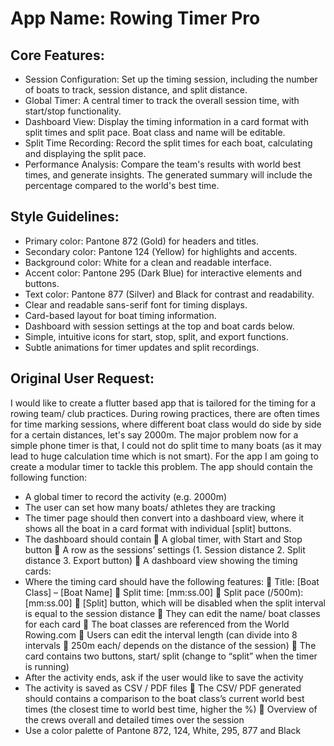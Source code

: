 # **App Name**: Rowing Timer Pro

## Core Features:

- Session Configuration: Set up the timing session, including the number of boats to track, session distance, and split distance.
- Global Timer: A central timer to track the overall session time, with start/stop functionality.
- Dashboard View: Display the timing information in a card format with split times and split pace. Boat class and name will be editable.
- Split Time Recording: Record the split times for each boat, calculating and displaying the split pace.
- Performance Analysis: Compare the team's results with world best times, and generate insights. The generated summary will include the percentage compared to the world's best time.

## Style Guidelines:

- Primary color: Pantone 872 (Gold) for headers and titles.
- Secondary color: Pantone 124 (Yellow) for highlights and accents.
- Background color: White for a clean and readable interface.
- Accent color: Pantone 295 (Dark Blue) for interactive elements and buttons.
- Text color: Pantone 877 (Silver) and Black for contrast and readability.
- Clear and readable sans-serif font for timing displays.
- Card-based layout for boat timing information.
- Dashboard with session settings at the top and boat cards below.
- Simple, intuitive icons for start, stop, split, and export functions.
- Subtle animations for timer updates and split recordings.

## Original User Request:
I would like to create a flutter based app that is tailored for the timing for a rowing team/ club practices. During rowing practices, there are often times for time marking sessions, where different boat class would do side by side for a certain distances, let's say 2000m. The major problem now for a simple phone timer is that, I could not do split time to many boats (as it may lead to huge calculation time which is not smart). For the app I am going to create a modular timer to tackle this problem.
The app should contain the following function:
-	A global timer to record the activity (e.g. 2000m)
-	The user can set how many boats/ athletes they are tracking
-	The timer page should then convert into a dashboard view, where it shows all the boat in a card format with individual [split] buttons.
-	The dashboard should contain
	A global timer, with Start and Stop button 
	A row as the sessions’ settings (1. Session distance 2. Split distance 3. Export button)
	A dashboard view showing the timing cards:
-	Where the timing card should have the following features:
	Title: [Boat Class] – [Boat Name]
	Split time: [mm:ss.00]
	Split pace (/500m): [mm:ss.00]
	[Split] button, which will be disabled when the split interval is equal to the session distance
	They can edit the name/ boat classes for each card
	The boat classes are referenced from the World Rowing.com
	Users can edit the interval length (can divide into 8 intervals  250m each/ depends on the distance of the session)
	The card contains two buttons, start/ split (change to “split” when the timer is running)
-	After the activity ends, ask if the user would like to save the activity
-	The activity is saved as CSV / PDF files
	The CSV/ PDF generated should contains a comparison to the boat class’s current world best times (the closest time to world best time, higher the %)
	Overview of the crews overall and detailed times over the session
-	Use a color palette of Pantone 872, 124, White, 295, 877 and Black
  
